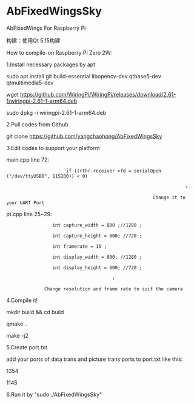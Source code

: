 # AbFixedWingsSky
AbFixedWings For Raspberry Pi

构建：使用Qt 5.15构建

How to compile-on Raspberry Pi Zero 2W:

1.Install necessary packages by apt

  sudo apt install git build-essential libopencv-dev qtbase5-dev qtmultimedia5-dev

  wget https://github.com/WiringPi/WiringPi/releases/download/2.61-1/wiringpi-2.61-1-arm64.deb

  sudo dpkg -i wiringpi-2.61-1-arm64.deb

2.Pull codes from Github

  git clone https://github.com/yangchaohong/AbFixedWingsSky

3.Edit codes to support your platform

  main.cpp line 72:    
  
                          if ((rthr.receiver->fd = serialOpen ("/dev/ttyUSB0", 115200)) < 0)
  
                                                                      ↑
                                                                      
                                                          Change it to your UART Port

  pt.cpp line 25~29: 
  
                     int capture_width = 800 ;//1280 ;
  
                     int capture_height = 600; //720 ;
                     
                     int framerate = 15 ;
                     
                     int display_width = 800; //1280 ;
                     
                     int display_height = 600; //720 ;

                                           ↑

                  Change resolution and frame rate to suit the camera

4.Compile it!

  mkdir build && cd build

  qmake ..
  
  make -j2

5.Create port.txt

  add your ports of data trans and picture trans ports to port.txt like this:

  1354

  1145

6.Run it by "sudo ./AbFixedWingsSky"
